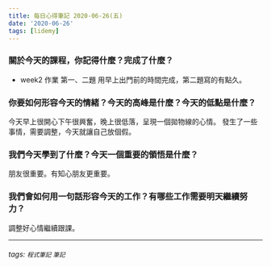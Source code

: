 ```yaml
---
title: 每日心得筆記 2020-06-26(五)
date: '2020-06-26'
tags: [lidemy]
---
```


### 關於今天的課程，你記得什麼？完成了什麼？

- week2 作業 第一、二題
  用早上出門前的時間完成，第二題寫的有點久。

### 你要如何形容今天的情緒？今天的高峰是什麼？今天的低點是什麼？

今天早上很開心下午很興奮，晚上很低落，呈現一個拋物線的心情。
發生了一些事情，需要調整，今天就讓自己放個假。

### 我們今天學到了什麼？今天一個重要的領悟是什麼？

朋友很重要。有知心朋友更重要。

### 我們會如何用一句話形容今天的工作？有哪些工作需要明天繼續努力？

調整好心情繼續跟課。

---

###### tags: `程式筆記` `筆記`
